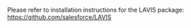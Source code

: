 Please refer to installation instructions for the LAVIS package: https://github.com/salesforce/LAVIS
